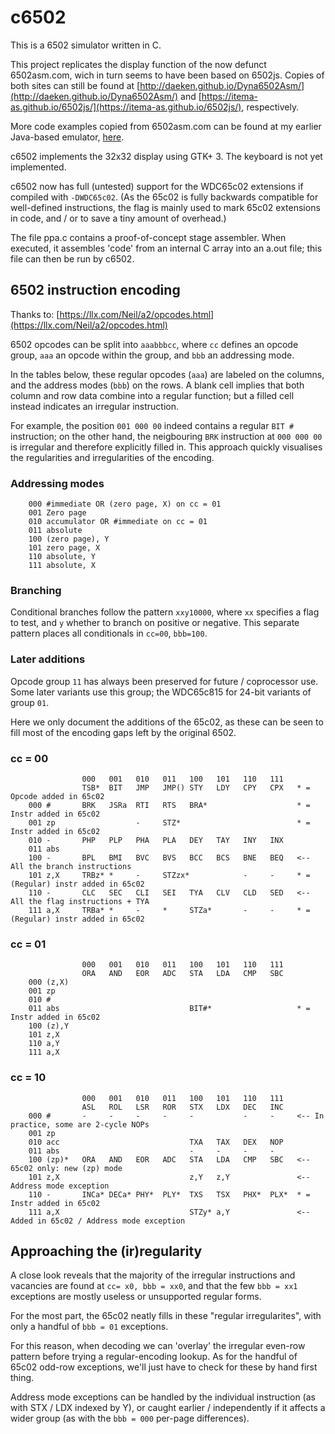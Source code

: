 # c6502

This is a 6502 simulator written in C.

This project replicates the display function of the now defunct 6502asm.com,
wich in turn seems to have been based on 6502js. Copies of both sites can still
be found at
[http://daeken.github.io/Dyna6502Asm/](http://daeken.github.io/Dyna6502Asm/)
and [https://itema-as.github.io/6502js/](https://itema-as.github.io/6502js/),
respectively.

More code examples copied from 6502asm.com can be found at my earlier
Java-based emulator,
[here](https://github.com/stefanrieken/simple64/tree/master/src/test/resources).

c6502 implements the 32x32 display using GTK+ 3. The keyboard is not yet
implemented.

c6502 now has full (untested) support for the WDC65c02 extensions if compiled
with `-DWDC65c02`. (As the 65c02 is fully backwards compatible for well-defined
instructions, the flag is mainly used to mark 65c02 extensions in code, and / or
to save a tiny amount of overhead.)

The file ppa.c contains a proof-of-concept stage assembler. When executed, it
assembles 'code' from an internal C array into an a.out file; this file can
then be run by c6502.

## 6502 instruction encoding
Thanks to: [https://llx.com/Neil/a2/opcodes.html](https://llx.com/Neil/a2/opcodes.html)

6502 opcodes can be split into `aaabbbcc`, where `cc` defines an opcode group,
`aaa` an opcode within the group, and `bbb` an addressing mode.

In the tables below, these regular opcodes (`aaa`) are labeled on the columns,
and the address modes (`bbb`) on the rows. A blank cell implies that both
column and row data combine into a regular function; but a filled cell instead
indicates an irregular instruction.

For example, the position `001 000 00` indeed contains a regular `BIT #`
instruction; on the other hand, the neigbouring `BRK` instruction at
`000 000 00` is irregular and therefore explicitly filled in. This approach
quickly visualises the regularities and irregularities of the encoding.

### Addressing modes

        000 #immediate OR (zero page, X) on cc = 01
        001 Zero page
        010 accumulator OR #immediate on cc = 01
        011 absolute
        100 (zero page), Y
        101 zero page, X
        110 absolute, Y
        111 absolute, X

### Branching
Conditional branches follow the pattern `xxy10000`, where `xx` specifies a flag
to test, and `y` whether to branch on positive or negative. This separate pattern
places all conditionals in `cc=00`, `bbb=100`.

### Later additions
Opcode group `11` has always been preserved for future / coprocessor use. Some
later variants use this group; the WDC65c815 for 24-bit variants of group `01`.

Here we only document the additions of the 65c02, as these can be seen to fill
most of the encoding gaps left by the original 6502.

### cc = 00

                    000   001   010   011   100   101   110   111
                    TSB*  BIT   JMP   JMP() STY   LDY   CPY   CPX   * = Opcode added in 65c02
        000 #       BRK   JSRa  RTI   RTS   BRA*                    * = Instr added in 65c02
        001 zp                  -     STZ*                          * = Instr added in 65c02
        010 -       PHP   PLP   PHA   PLA   DEY   TAY   INY   INX
        011 abs
        100 -       BPL   BMI   BVC   BVS   BCC   BCS   BNE   BEQ   <-- All the branch instructions
        101 z,X     TRBz* *     -     STZzx*            -     -     * = (Regular) instr added in 65c02
        110 -       CLC   SEC   CLI   SEI   TYA   CLV   CLD   SED   <-- All the flag instructions + TYA
        111 a,X     TRBa* *     -     *     STZa*       -     -     * = (Regular) instr added in 65c02

### cc = 01

                    000   001   010   011   100   101   110   111
                    ORA   AND   EOR   ADC   STA   LDA   CMP   SBC
        000 (z,X)
        001 zp
        010 #
        011 abs                             BIT#*                   * = Instr added in 65c02
        100 (z),Y
        101 z,X
        110 a,Y
        111 a,X

### cc = 10

                    000   001   010   011   100   101   110   111
                    ASL   ROL   LSR   ROR   STX   LDX   DEC   INC
        000 #       -     -     -     -     -           -     -     <-- In practice, some are 2-cycle NOPs
        001 zp
        010 acc                             TXA   TAX   DEX   NOP
        011 abs                             -     -     -     -
        100 (zp)*   ORA   AND   EOR   ADC   STA   LDA   CMP   SBC   <-- 65c02 only: new (zp) mode
        101 z,X                             z,Y   z,Y               <-- Address mode exception
        110 -       INCa* DECa* PHY*  PLY*  TXS   TSX   PHX*  PLX*  * = Instr added in 65c02
        111 a,X                             STZy* a,Y               <-- Added in 65c02 / Address mode exception


## Approaching the (ir)regularity
A close look reveals that the majority of the irregular instructions and
vacancies are found at `cc= x0, bbb = xx0`, and that the few `bbb = xx1`
exceptions are mostly useless or unsupported regular forms.

For the most part, the 65c02 neatly fills in these "regular irregularites",
with only a handful of `bbb = 01` exceptions.

For this reason, when decoding we can 'overlay' the irregular even-row pattern
before trying a regular-encoding lookup. As for the handful of 65c02 odd-row
exceptions, we'll just have to check for these by hand first thing.

Address mode exceptions can be handled by the individual instruction (as with
STX / LDX indexed by Y), or caught earlier / independently if it affects a
wider group (as with the `bbb = 000` per-page differences).

